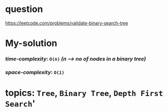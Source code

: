 # question
https://leetcode.com/problems/validate-binary-search-tree

# **My-solution**

### _time-complexity_: `O(n)` _(n --> no of nodes in a binary tree)_
### _space-complexity_: `O(1)`


# topics: `Tree`, `Binary Tree`, `Depth First Search`'